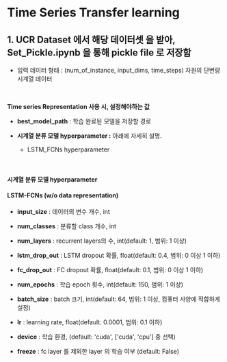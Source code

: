 # Time Series Transfer learning

## 1. UCR Dataset 에서 해당 데이터셋 을 받아, Set_Pickle.ipynb 을 통해 pickle file 로 저장함

- 입력 데이터 형태 : (num_of_instance, input_dims, time_steps) 차원의 단변량시계열 데이터
<br>

**Time series Representation 사용 시, 설정해야하는 값**
* **best_model_path** : 학습 완료된 모델을 저장할 경로


* **시계열 분류 모델 hyperparameter :** 아래에 자세히 설명.
  * LSTM_FCNs hyperparameter
<br>

#### 시계열 분류 모델 hyperparameter <br>

#### LSTM-FCNs (w/o data representation)
- **input_size** : 데이터의 변수 개수, int
- **num_classes** : 분류할 class 개수, int
- **num_layers** : recurrent layers의 수, int(default: 1, 범위: 1 이상)
- **lstm_drop_out** : LSTM dropout 확률, float(default: 0.4, 범위: 0 이상 1 이하)
- **fc_drop_out** : FC dropout 확률, float(default: 0.1, 범위: 0 이상 1 이하)
- **num_epochs** : 학습 epoch 횟수, int(default: 150, 범위: 1 이상)
- **batch_size** : batch 크기, int(default: 64, 범위: 1 이상, 컴퓨터 사양에 적합하게 설정)
- **lr** : learning rate, float(default: 0.0001, 범위: 0.1 이하)
- **device** : 학습 환경, (default: 'cuda', ['cuda', 'cpu'] 중 선택)

- **freeze** : fc layer 를 제외한 layer 의 학습 여부 (default: False)


 

